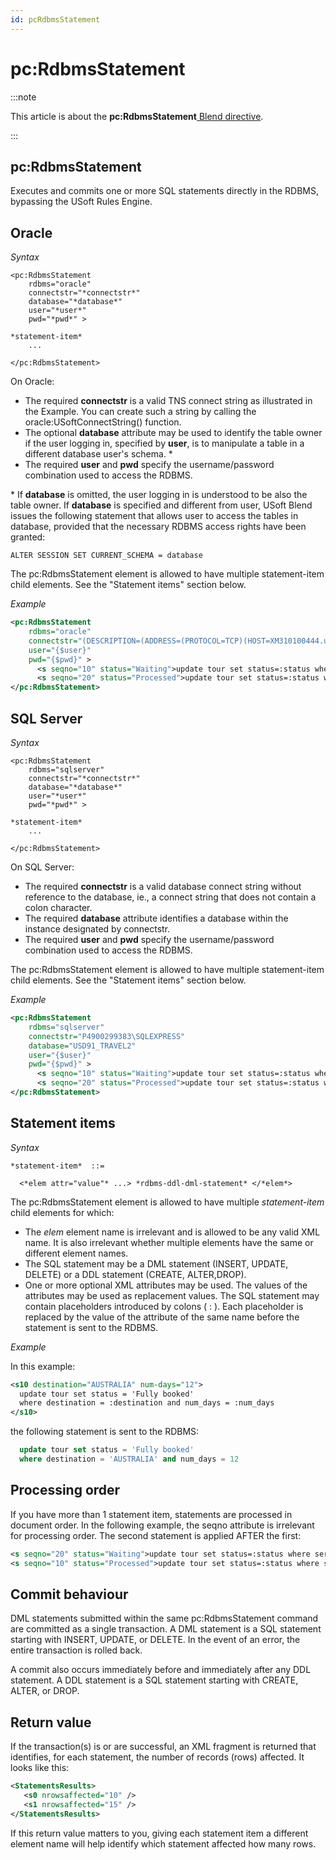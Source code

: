 ```yaml
---
id: pcRdbmsStatement
---
```


# pc:RdbmsStatement




:::note

This article is about the **pc:RdbmsStatement**[ Blend directive](/Repositories/Blend_directives).

:::

## **pc:RdbmsStatement**

Executes and commits one or more SQL statements directly in the RDBMS, bypassing the USoft Rules Engine.

## Oracle

*Syntax*

```
<pc:RdbmsStatement
    rdbms="oracle"
    connectstr="*connectstr*"
    database="*database*"
    user="*user*"
    pwd="*pwd*" >

*statement-item*
    ...

</pc:RdbmsStatement>
```

On Oracle:

- The required **connectstr** is a valid TNS connect string as illustrated in the Example. You can create such a string by calling the oracle:USoftConnectString() function.
- The optional **database** attribute may be used to identify the table owner if the user logging in, specified by **user**, is to manipulate a table in a different database user's schema. *
- The required **user** and **pwd** specify the username/password combination used to access the RDBMS.

* If **database** is omitted, the user logging in is understood to be also the table owner. If **database** is specified and different from user, USoft Blend issues the following statement that allows user to access the tables in database, provided that the necessary RDBMS access rights have been granted:

```
ALTER SESSION SET CURRENT_SCHEMA = database
```

The pc:RdbmsStatement element is allowed to have multiple statement-item child elements. See the "Statement items" section below.

*Example*

```xml
<pc:RdbmsStatement
    rdbms="oracle"
    connectstr="(DESCRIPTION=(ADDRESS=(PROTOCOL=TCP)(HOST=XM310100444.usoft.com)(PORT = 1521))(CONNECT_DATA=(SERVER=DEDICATED)(SERVICE_NAME=XE)))"
    user="{$user}"
    pwd="{$pwd}" >
      <s seqno="10" status="Waiting">update tour set status=:status where service_msg is not null</s>
      <s seqno="20" status="Processed">update tour set status=:status where service_msg is null</s>
</pc:RdbmsStatement>
```

## SQL Server

*Syntax*

```
<pc:RdbmsStatement
    rdbms="sqlserver"
    connectstr="*connectstr*"
    database="*database*"
    user="*user*"
    pwd="*pwd*" >

*statement-item*
    ...

</pc:RdbmsStatement>
```

On SQL Server:

- The required **connectstr** is a valid database connect string without reference to the database, ie., a connect string that does not contain a colon character.
- The required **database** attribute identifies a database within the instance designated by connectstr.
- The required **user** and **pwd** specify the username/password combination used to access the RDBMS.

The pc:RdbmsStatement element is allowed to have multiple statement-item child elements. See the "Statement items" section below.

*Example*

```xml
<pc:RdbmsStatement
    rdbms="sqlserver"
    connectstr="P4900299383\SQLEXPRESS"
    database="USD91_TRAVEL2"
    user="{$user}"
    pwd="{$pwd}" >
      <s seqno="10" status="Waiting">update tour set status=:status where service_msg is not null</s>
      <s seqno="20" status="Processed">update tour set status=:status where service_msg is null</s>
</pc:RdbmsStatement>
```

## Statement items

*Syntax*

```
*statement-item*  ::=

  <*elem attr="value"* ...> *rdbms-ddl-dml-statement* </*elem*>
```

The pc:RdbmsStatement element is allowed to have multiple *statement-item* child elements for which:

- The *elem* element name is irrelevant and is allowed to be any valid XML name. It is also irrelevant whether multiple elements have the same or different element names.
- The SQL statement may be a DML statement (INSERT, UPDATE, DELETE) or a DDL statement (CREATE, ALTER,DROP).
- One or more optional XML attributes may be used. The values of the attributes may be used as replacement values. The SQL statement may contain placeholders introduced by colons ( : ). Each placeholder is replaced by the value of the attribute of the same name before the statement is sent to the RDBMS.

*Example*

In this example:

```xml
<s10 destination="AUSTRALIA" num-days="12">
  update tour set status = 'Fully booked'
  where destination = :destination and num_days = :num_days
</s10>
```

the following statement is sent to the RDBMS:

```sql
  update tour set status = 'Fully booked'
  where destination = 'AUSTRALIA' and num_days = 12
```

## Processing order

If you have more than 1 statement item, statements are processed in document order. In the following example, the seqno attribute is irrelevant for processing order. The second statement is applied AFTER the first:

```xml
<s seqno="20" status="Waiting">update tour set status=:status where service_msg is not null</s>
<s seqno="10" status="Processed">update tour set status=:status where service_msg is null</s>
```

## Commit behaviour

DML statements submitted within the same pc:RdbmsStatement command are committed as a single transaction. A DML statement is a SQL statement starting with INSERT, UPDATE, or DELETE. In the event of an error, the entire transaction is rolled back.

A commit also occurs immediately before and immediately after any DDL statement. A DDL statement is a SQL statement starting with CREATE, ALTER, or DROP.

## Return value

If the transaction(s) is or are successful, an XML fragment is returned that identifies, for each statement, the number of records (rows) affected. It looks like this:

```xml
<StatementsResults>
   <s0 nrowsaffected="10" />
   <s1 nrowsaffected="15" />
</StatementsResults>
```

If this return value matters to you, giving each statement item a different element name will help identify which statement affected how many rows.